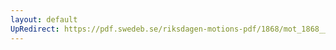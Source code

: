 ```yaml
---
layout: default
UpRedirect: https://pdf.swedeb.se/riksdagen-motions-pdf/1868/mot_1868__ak__00166/mot_1868__ak__00166_003.pdf
---
```

